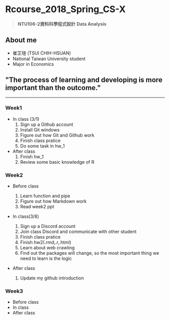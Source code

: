 # Rcourse_2018_Spring_CS-X 
> **NTU106-2資料科學程式設計**
> **Data Analysis**

## About me
* 崔芷瑄 (TSUI CHIH-HSUAN)
* National Taiwan University student
* Major in Economics

## "The process of learning and developing is more important than the outcome."
---
### Week1
* In class (3/1)
  1. Sign up a Github account
  2. Install Git windows
  3. Figure out how Git and Github work
  4. Finish class pratice
  5. Do some task in hw_1
* After class
  1. Finish hw_1
  2. Review some basic knowledge of R

### Week2
* Before class
  1. Learn function and pipe
  2. Figure out how Markdown work
  3. Read week2 ppt
  
* In class(3/8)
  1. Sign up a Discord account
  2. Join class Discord and communicate with other student
  3. Finish class pratice
  4. Finish hw2(.rmd,.r,.html)
  5. Learn about web crawling
  6. Find out the packages will change, so the most important thing we need to learn is the logic

* After class
  1. Update my github introduction
  

### Week3
* Before class
* In class
* After class

